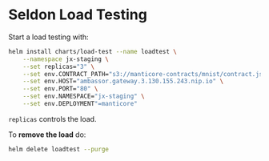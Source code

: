 # Seldon Load Testing

Start a load testing with:

```bash
helm install charts/load-test --name loadtest \
    --namespace jx-staging \
    --set replicas="3" \
    --set env.CONTRACT_PATH="s3://manticore-contracts/mnist/contract.json" \
    --set env.HOST="ambassor.gateway.3.130.155.243.nip.io" \
    --set env.PORT="80" \
    --set env.NAMESPACE="jx-staging" \
    --set env.DEPLOYMENT"=manticore"
```

`replicas` controls the load.

To **remove the load** do:

```bash
helm delete loadtest --purge
```
